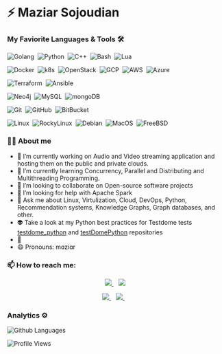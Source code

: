 # ⚡️ Maziar Sojoudian

<!-- ### Hi there 👋

My name is Maziar and I'm just an ordinary Software Engineer. -->

<!--
**sojoudian/sojoudian** is a ✨ _special_ ✨ repository because its `README.md` (this file) appears on your GitHub profile.

Here are some ideas to get you started:
-->

### My Faviorite Languages & Tools 🛠

![Golang](https://img.shields.io/badge/-Golang%20%E2%9D%A4%EF%B8%8F-05122A?style=flat&logo=go&logoColor=Blue)&nbsp;
![Python](https://img.shields.io/badge/-Python%20%EF%B8%8F-05122A?style=flat&logo=Python&logoColor=yellow)&nbsp;
![C++](https://img.shields.io/badge/-C++-05122A?style=flat&logo=cplusplus&logoColor=lightgreen)&nbsp;
![Bash](https://img.shields.io/badge/-Bash%20%EF%B8%8F-05122A?style=flat&logo=Linux&logoColor=white)&nbsp;
![Lua](https://img.shields.io/badge/-Lua-05122A?style=flat&logo=Lua&logoColor=white)&nbsp;

![Docker](https://img.shields.io/badge/-Docker-05122A?style=flat&logo=docker)&nbsp;
![k8s](https://img.shields.io/badge/-Kubernetes-05122A?style=flat&logo=Kubernetes)&nbsp;
![OpenStack](https://img.shields.io/badge/-OpenStack-05122A?style=flat&logo=OpenStack&logoColor=red)&nbsp;
![GCP](https://img.shields.io/badge/-GoogleCloud-05122A?style=flat&logo=GoogleCloud)&nbsp;
![AWS](https://img.shields.io/badge/-AWS-05122A?style=flat&logo=Amazon)&nbsp;
![Azure](https://img.shields.io/badge/-Azure-05122A?style=flat&logo=MicrosoftAzure&logoColor=lightblue)&nbsp;

![Terraform](https://img.shields.io/badge/-Terraform-05122A?style=flat&logo=Terraform&logoColor=5f43e9)&nbsp;
![Ansible](https://img.shields.io/badge/-Ansible-05122A?style=flat&logo=Ansible)&nbsp;

![Neo4j](https://img.shields.io/badge/-Neo4j-05122A?style=flat&logo=neo4j&logoColo)&nbsp;
![MySQL](https://img.shields.io/badge/-MySQL-05122A?style=flat&logo=MySQL&logoColor=white)&nbsp;
![mongoDB](https://img.shields.io/badge/-mongoDB-05122A?style=flat&logo=mongoDB&logoColor)&nbsp;

![Git](https://img.shields.io/badge/-Git-05122A?style=flat&logo=git)&nbsp;
![GitHub](https://img.shields.io/badge/-GitHub-05122A?style=flat&logo=github)&nbsp;
![BitBucket](https://img.shields.io/badge/-BitBucket-05122A?style=flat&logo=bitbucket)&nbsp;

![Linux](https://img.shields.io/badge/-Linux-05122A?style=flat&logo=linux)&nbsp;
![RockyLinux](https://img.shields.io/badge/-RockyLinux-05122A?style=flat&logo=rockylinux)&nbsp;
![Debian](https://img.shields.io/badge/-Debian-05122A?style=flat&logo=Debian)&nbsp;
![MacOS](https://img.shields.io/badge/-MacOS-05122A?style=flat&logo=apple&logoColor=white)&nbsp;
![FreeBSD](https://img.shields.io/badge/-FreeBSD-05122A?style=flat&logo=FreeBSD&logoColor=red)&nbsp;

### 👨‍💻 About me

- 🔭 I’m currently working on Audio and Video streaming application and hosting them on the public and private clouds.
- 🌱 I’m currently learning Concurrency, Parallel and Distributing and Multithreading Programming.
- 👯 I’m looking to collaborate on Open-source software projects
- 🤔 I’m looking for help with Apache Spark
- 💬 Ask me about Linux, Virtulization, Cloud, DevOps, Python, Recommendation systems, Knowledge Graphs, Graph databases, and other.
- 👽 Take a look at my Python best practices for Testdome tests [testdome_python](https://github.com/sojoudian/testdome_python) and [testDomePython](https://github.com/sojoudian/testDomePython) repositories
- 🤖
- 😄 Pronouns: mɑziɑr

### 📫 How to reach me:

<p align='center'>
   <a href="https://www.sojoudian.net" title="Website from Maziar Sojoudian">
     <img src="https://img.shields.io/badge/Maziar-blog-%23025a5f.svg?&style=for-the-badge&logo=Maziar&logoColor=white" />
  </a>&nbsp;&nbsp;
  
  <a href="https://www.maziar.email" title="Contact me">
    <img src="https://img.shields.io/badge/Maziar%20Consulting-Need%20Help%3F-%23025a5f.svg?&style=for-the-badge" />
  </a>
</p>

<p align='center'>
   <a href="https://twitter.com/sojodyan">
     <img src="https://img.shields.io/badge/twitter-%231DA1F2.svg?&style=for-the-badge&logo=twitter&logoColor=white&countColor=%232ea44f" />
  </a>&nbsp;&nbsp;
  <a href="https://www.linkedin.com/in/sojoudian">
     <img src="https://img.shields.io/badge/linkedin-%230077B5.svg?&style=for-the-badge&logo=linkedin&logoColor=white" />
  </a>&nbsp;&nbsp;
  <!-- <a href="https://instagram.com/">
    <img src="https://img.shields.io/badge/instagram-%23E4405F.svg?&style=for-the-badge&logo=instagram&logoColor=white" />        
  </a>&nbsp;&nbsp; -->
  <!-- <a href="https://marketplace.visualstudio.com/publishers/">
    <img src="https://img.shields.io/badge/vscode extensions-%23007ACC.svg?&style=for-the-badge&logo=visual-studio-code&logoColor=white" />        
  </a> -->
</p>
<!-- [@sojodyan](http://twitter.com/sojodyan/) on twitter anf <p align="left"> -->

<!-- <p><a href="https://twitter.com/sojoudian"><img src="https://img.shields.io/badge/-Twitter-0077B5?style=flat&logo=Twitter&logoColor=white"/></a>   <a href="https://www.linkedin.com/in/sojoudian"><img src="https://img.shields.io/badge/-LinkedIn-0077B5?style=flat&logo=Linkedin&logoColor=white"/></a></p> -->

### Analytics ⚙️

![Github Languages](https://github-readme-stats.vercel.app/api/top-langs/?username=sojoudian&layout=compact&count_private=true)

<!-- ![Github Statistics](https://github-readme-stats.vercel.app/api/?username=sojoudian&count_private=true&show_icons=true&theme=tokyonight)

![Github Contributions](https://github-readme-streak-stats.herokuapp.com/?user=sojoudian&hide_border=true) -->

![Profile Views](https://estruyf-github.azurewebsites.net/api/VisitorHit?user=sojoudian&repo=sojoudian&countColorcountColor)

<!-- - ⚡ Fun fact: ... -->
